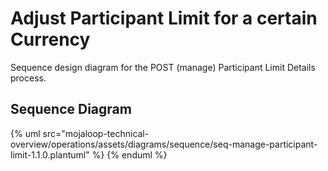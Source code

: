 # Adjust Participant Limit for a certain Currency

Sequence design diagram for the POST (manage) Participant Limit Details process.

## Sequence Diagram

{% uml src="mojaloop-technical-overview/operations/assets/diagrams/sequence/seq-manage-participant-limit-1.1.0.plantuml" %}
{% enduml %}